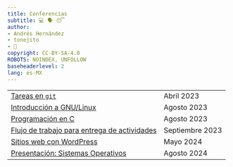 ```yaml
---
title: Conferencias
subtitle: 💻 🗣️ 😴
author:
- Andrés Hernández
- tonejito
- 🐰
copyright: CC-BY-SA-4.0
ROBOTS:	NOINDEX, UNFOLLOW
baseheaderlevel: 2
lang: es-MX
---
```


<!--	= ^ . ^ =	-->

|	|	|
|:------|:------|
| [Tareas en `git`](tareas-git) | Abril 2023
| [Introducción a GNU/Linux](gnu-linux) | Agosto 2023
| [Programación en C](c-programming) | Agosto 2023
| [Flujo de trabajo para entrega de actividades](workflow) | Septiembre 2023
| [Sitios web con WordPress](wordpress) | Mayo 2024
| [Presentación: Sistemas Operativos](sistemas-operativos) | Agosto 2024
